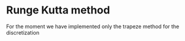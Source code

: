 # Runge Kutta method
For the moment we have implemented only the trapeze method for the discretization